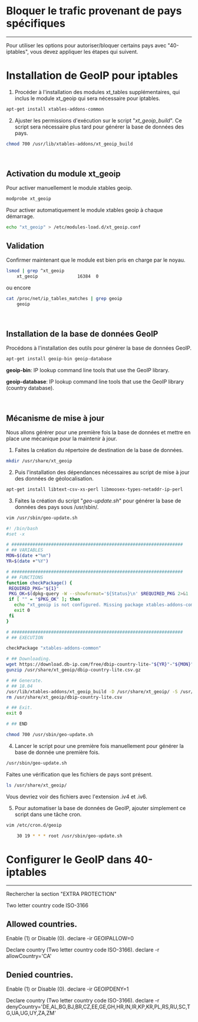 # Bloquer le trafic provenant de pays spécifiques
---
Pour utiliser les options pour autoriser/bloquer certains pays avec "40-iptables", vous devez appliquer les étapes qui suivent.

# Installation de GeoIP pour iptables

1. Procéder à l'installation des modules xt_tables supplémentaires, qui inclus le module xt_geoip qui sera nécessaire pour iptables.

```bash
apt-get install xtables-addons-common
```

2. Ajuster les permissions d'exécution sur le script "_xt_geoip_build_". Ce script sera nécessaire plus tard pour générer la base de données des pays.

```bash
chmod 700 /usr/lib/xtables-addons/xt_geoip_build
```

</br>

## Activation du module xt_geoip

Pour activer manuellement le module xtables geoip.

```bash
modprobe xt_geoip
```

Pour activer automatiquement le module xtables geoip à chaque démarrage.

```bash
echo "xt_geoip" > /etc/modules-load.d/xt_geoip.conf   
```

## Validation

Confirmer maintenant que le module est bien pris en charge par le noyau.

```bash
lsmod | grep ^xt_geoip
	xt_geoip               16384  0
```
ou encore
```bash
cat /proc/net/ip_tables_matches | grep geoip
	geoip
```

</br>

## Installation de la base de données GeoIP

Procédons à l'installation des outils pour générer la base de données GeoIP. 

```bash
apt-get install geoip-bin geoip-database
```

**geoip-bin**: IP lookup command line tools that use the GeoIP library.

**geoip-database**: IP lookup command line tools that use the GeoIP library (country database).

</br>

## Mécanisme de mise à jour

Nous allons gérérer pour une première fois la base de données et mettre en place une mécanique pour la maintenir à jour.

1. Faites la création du répertoire de destination de la base de données.

```bash
mkdir /usr/share/xt_geoip
```

2. Puis l'installation des dépendances nécessaires au script de mise à jour des données de géolocalisation.

```bash
apt-get install libtext-csv-xs-perl libmoosex-types-netaddr-ip-perl
```

3. Faites la création du script "_geo-update.sh_" pour générer la base de données des pays sous /usr/sbin/.

```bash
vim /usr/sbin/geo-update.sh
```

```bash
#! /bin/bash
#set -x

# #################################################################
# ## VARIABLES
MON=$(date +"%m")
YR=$(date +"%Y")

# #################################################################
# ## FUNCTIONS
function checkPackage() {
 REQUIRED_PKG="${1}"
 PKG_OK=$(dpkg-query -W --showformat='${Status}\n' $REQUIRED_PKG 2>&1 | grep "install ok installed")
 if [ "" = "$PKG_OK" ]; then
   echo "xt_geoip is not configured. Missing package xtables-addons-common"
   exit 0
 fi
}

# #################################################################
# ## EXECUTION

checkPackage "xtables-addons-common"

# ## Downloading.
wget https://download.db-ip.com/free/dbip-country-lite-"${YR}"-"${MON}".csv.gz -O /usr/share/xt_geoip/dbip-country-lite.csv.gz
gunzip /usr/share/xt_geoip/dbip-country-lite.csv.gz

# ## Generate.
# ## 18.04
/usr/lib/xtables-addons/xt_geoip_build -D /usr/share/xt_geoip/ -S /usr/share/xt_geoip/
rm /usr/share/xt_geoip/dbip-country-lite.csv

# ## Exit.
exit 0

# ## END
```


```bash
chmod 700 /usr/sbin/geo-update.sh
```

4. Lancer le script pour une première fois manuellement pour générer la base de donnée une première fois.

```bash
/usr/sbin/geo-update.sh
```

Faites une vérification que les fichiers de pays sont présent.

```bash
ls /usr/share/xt_geoip/
```

Vous devriez voir des fichiers avec l'extension .iv4 et .iv6.

5.  Pour automatiser la base de données de GeoIP, ajouter simplement ce script dans une tâche cron.

```bash
vim /etc/cron.d/geoip

	30 19 * * * root /usr/sbin/geo-update.sh
```

# Configurer le GeoIP dans 40-iptables
---

Rechercher la section "EXTRA PROTECTION"

Two letter country code ISO-3166



## Allowed countries.
Enable (1) or Disable (0).
declare -ir GEOIPALLOW=0

Declare country (Two letter country code ISO-3166).
declare -r allowCountry='CA'

## Denied countries.
Enable (1) or Disable (0).
declare -ir GEOIPDENY=1

Declare country (Two letter country code ISO-3166).
declare -r denyCountry='DE,AL,BG,BJ,BR,CZ,EE,GE,GH,HR,IN,IR,KP,KR,PL,RS,RU,SC,TG,UA,UG,UY,ZA,ZM'

